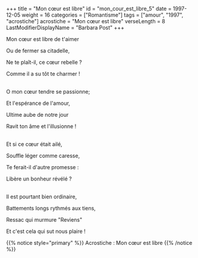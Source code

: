 +++
title = "Mon cœur est libre"
id = "mon_cour_est_libre_5"
date = 1997-12-05
weight = 16
categories = ["Romantisme"]
tags = ["amour", "1997", "acrostiche"]
acrostiche = "Mon cœur est libre"
verseLength = 8
LastModifierDisplayName = "Barbara Post"
+++

Mon cœur est libre de t'aimer

Ou de fermer sa citadelle,

Ne te plaît-il, ce cœur rebelle ?

Comme il a su tôt te charmer !

 \
O mon cœur tendre se passionne;

Et l'espérance de l'amour,

Ultime aube de notre jour

Ravit ton âme et l'illusionne !

 \
Et si ce cœur était ailé,

Souffle léger comme caresse,

Te ferait-il d'autre promesse :

Libère un bonheur révélé ?

 \
Il est pourtant bien ordinaire,

Battements longs rythmés aux tiens,

Ressac qui murmure "Reviens"

Et c'est cela qui sut nous plaire !

{{% notice style="primary" %}}
Acrostiche : Mon cœur est libre
{{% /notice %}}
